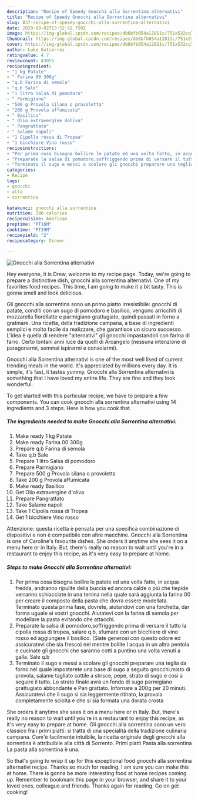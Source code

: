 ```yaml
---
description: "Recipe of Speedy Gnocchi alla Sorrentina alternativi"
title: "Recipe of Speedy Gnocchi alla Sorrentina alternativi"
slug: 837-recipe-of-speedy-gnocchi-alla-sorrentina-alternativi
date: 2020-08-02T13:52:52.750Z
image: https://img-global.cpcdn.com/recipes/db6bfb054a12811c/751x532cq70/gnocchi-alla-sorrentina-alternativi-recipe-main-photo.jpg
thumbnail: https://img-global.cpcdn.com/recipes/db6bfb054a12811c/751x532cq70/gnocchi-alla-sorrentina-alternativi-recipe-main-photo.jpg
cover: https://img-global.cpcdn.com/recipes/db6bfb054a12811c/751x532cq70/gnocchi-alla-sorrentina-alternativi-recipe-main-photo.jpg
author: Luke Gutierrez
ratingvalue: 4.7
reviewcount: 43055
recipeingredient:
- "1 kg Patate"
- " Farina 00 300g"
- "q.b Farina di semola"
- "q.b Sale"
- "1 litro Salsa di pomodoro"
- " Parmigiano"
- "500 g Provola silana o provoletta"
- "200 g Provola affumicata"
- " Basilico"
- " Olio extravergine doliva"
- " Pangrattato"
- " Salame napoli"
- "1 Cipolla rossa di Tropea"
- "1 bicchiere Vino rosso"
recipeinstructions:
- "Per prima cosa bisogna bollire le patate ed una volta fatto, in acqua fredda, andranno ripulite della buccia ed ancora calde o più che tiepide verranno schiacciate in una terrina nella quale sarà aggiunta la farina 00 per creare il composto della pasta che dovrà essere modellata. Terminato questa prima fase, dovrete, aiutandovi con una forchetta, dar forma uguale ai vostri gnocchi. Aiutatevi con la farina di semola per modellare la pasta evitando che attacchi."
- "Preparate la salsa di pomodoro,soffriggendo prima di versare il tutto la cipolla rossa di tropea, salare q.b, sfumare con un bicchiere di vino rosso ed aggiungere il basilico. (Siate generosi con questo odore ed assicuratevi che sia fresco) nel mentre bollite l acqua in un altra pentola e cucinate gli gnocchi che saranno cotti a puntino una volta venuti a galla. Sale q.b"
- "Terminato il sugo e messi a scolare gli gnocchi preparare una teglia da forno nel quale imposterete una base di sugo a seguito gnocchi,misto di provola, salame tagliato sottile a strisce, pepe, strato di sugo e cosi a seguire il tutto. Lo strato finale avrà un fondo di sugo parmigiano grattugiato abbondante e Pan grattato. Infornare a 200g per 20 minuti. Assicuratevi che il sugo si sia leggermente ritirato, la provola completamente sciolta e che si sia formata una dorata crosta"
categories:
- Recipe
tags:
- gnocchi
- alla
- sorrentina

katakunci: gnocchi alla sorrentina 
nutrition: 200 calories
recipecuisine: American
preptime: "PT16M"
cooktime: "PT39M"
recipeyield: "2"
recipecategory: Dinner

---
```



![Gnocchi alla Sorrentina alternativi](https://img-global.cpcdn.com/recipes/db6bfb054a12811c/751x532cq70/gnocchi-alla-sorrentina-alternativi-recipe-main-photo.jpg)

Hey everyone, it is Drew, welcome to my recipe page. Today, we're going to prepare a distinctive dish, gnocchi alla sorrentina alternativi. One of my favorites food recipes. This time, I am going to make it a bit tasty. This is gonna smell and look delicious.

Gli gnocchi alla sorrentina sono un primo piatto irresistibile: gnocchi di patate, conditi con un sugo di pomodoro e basilico, vengono arricchiti di mozzarella fiordilatte e parmigiano grattugiato, quindi passati in forno a gratinare. Una ricetta, della tradizione campana, a base di ingredienti semplici e molto facile da realizzare, che garantisce un sicuro successo. L&#39;idea è quella di rendere &#34;alternativi&#34; gli gnocchi impastandoli con farina di farro. Certo lontani anni luce da quelli di Arcangelo (nessuna intenzione di paragonarmi, semmai ispirarmi e consolarmi).

Gnocchi alla Sorrentina alternativi is one of the most well liked of current trending meals in the world. It's appreciated by millions every day. It is simple, it's fast, it tastes yummy. Gnocchi alla Sorrentina alternativi is something that I have loved my entire life. They are fine and they look wonderful.


To get started with this particular recipe, we have to prepare a few components. You can cook gnocchi alla sorrentina alternativi using 14 ingredients and 3 steps. Here is how you cook that.

<!--inarticleads1-->

##### The ingredients needed to make Gnocchi alla Sorrentina alternativi:

1. Make ready 1 kg Patate
1. Make ready  Farina 00 300g
1. Prepare q.b Farina di semola
1. Take q.b Sale
1. Prepare 1 litro Salsa di pomodoro
1. Prepare  Parmigiano
1. Prepare 500 g Provola silana o provoletta
1. Take 200 g Provola affumicata
1. Make ready  Basilico
1. Get  Olio extravergine d&#39;oliva
1. Prepare  Pangrattato
1. Take  Salame napoli
1. Take 1 Cipolla rossa di Tropea
1. Get 1 bicchiere Vino rosso


Attenzione: questa ricetta è pensata per una specifica combinazione di dispositivi e non è compatibile con altre macchine. Gnocchi alla Sorrentina is one of Caroline&#39;s favourite dishes. She orders it anytime she sees it on a menu here or in Italy. But, there&#39;s really no reason to wait until you&#39;re in a restaurant to enjoy this recipe, as it&#39;s very easy to prepare at home. 

<!--inarticleads2-->

##### Steps to make Gnocchi alla Sorrentina alternativi:

1. Per prima cosa bisogna bollire le patate ed una volta fatto, in acqua fredda, andranno ripulite della buccia ed ancora calde o più che tiepide verranno schiacciate in una terrina nella quale sarà aggiunta la farina 00 per creare il composto della pasta che dovrà essere modellata. Terminato questa prima fase, dovrete, aiutandovi con una forchetta, dar forma uguale ai vostri gnocchi. Aiutatevi con la farina di semola per modellare la pasta evitando che attacchi.
1. Preparate la salsa di pomodoro,soffriggendo prima di versare il tutto la cipolla rossa di tropea, salare q.b, sfumare con un bicchiere di vino rosso ed aggiungere il basilico. (Siate generosi con questo odore ed assicuratevi che sia fresco) nel mentre bollite l acqua in un altra pentola e cucinate gli gnocchi che saranno cotti a puntino una volta venuti a galla. Sale q.b
1. Terminato il sugo e messi a scolare gli gnocchi preparare una teglia da forno nel quale imposterete una base di sugo a seguito gnocchi,misto di provola, salame tagliato sottile a strisce, pepe, strato di sugo e cosi a seguire il tutto. Lo strato finale avrà un fondo di sugo parmigiano grattugiato abbondante e Pan grattato. Infornare a 200g per 20 minuti. Assicuratevi che il sugo si sia leggermente ritirato, la provola completamente sciolta e che si sia formata una dorata crosta


She orders it anytime she sees it on a menu here or in Italy. But, there&#39;s really no reason to wait until you&#39;re in a restaurant to enjoy this recipe, as it&#39;s very easy to prepare at home. Gli gnocchi alla sorrentina sono un vero classico fra i primi piatti: si tratta di una specialità della tradizione culinaria campana. Com&#39;è facilmente intuibile, la ricetta originale degli gnocchi alla sorrentina è attribuibile alla città di Sorrento. Primi piatti Pasta alla sorrentina La pasta alla sorrentina è una. 

So that's going to wrap it up for this exceptional food gnocchi alla sorrentina alternativi recipe. Thanks so much for reading. I am sure you can make this at home. There is gonna be more interesting food at home recipes coming up. Remember to bookmark this page in your browser, and share it to your loved ones, colleague and friends. Thanks again for reading. Go on get cooking!
